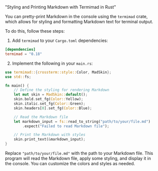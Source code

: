 "Styling and Printing Markdown with Termimad in Rust"

You can pretty-print Markdown in the console using the `termimad` crate, which allows for styling and formatting Markdown text for terminal output.

To do this, follow these steps:

1. Add `termimad` to your `Cargo.toml` dependencies:

```toml
[dependencies]
termimad = "0.18"
```

2. Implement the following in your `main.rs`:

```rust
use termimad::{crossterm::style::Color, MadSkin};
use std::fs;

fn main() {
    // Define the styling for rendering Markdown
    let mut skin = MadSkin::default();
    skin.bold.set_fg(Color::Yellow);
    skin.italic.set_fg(Color::Green);
    skin.headers[0].set_fg(Color::Blue);

    // Read the Markdown file
    let markdown_input = fs::read_to_string("path/to/your/file.md")
        .expect("Failed to read Markdown file");

    // Print the Markdown with styles
    skin.print_text(&markdown_input);
}
```

Replace `"path/to/your/file.md"` with the path to your Markdown file. This program will read the Markdown file, apply some styling, and display it in the console. You can customize the colors and styles as needed.